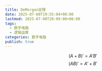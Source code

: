 ```yaml
---
title: DeMorgan定理
date: 2025-07-08T19:55:04+08:00
lastmod: 2025-07-08T20:09:00+08:00
tags:
  - 数字电路
  - 逻辑运算
categories: 数字电路
publish: true
---
```


$$
(A+B)'=A'B'
$$
$$
(AB)'=A'+B'
$$
